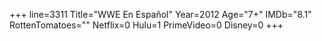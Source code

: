 +++
line=3311
Title="WWE En Español"
Year=2012
Age="7+"
IMDb="8.1"
RottenTomatoes=""
Netflix=0
Hulu=1
PrimeVideo=0
Disney=0
+++

